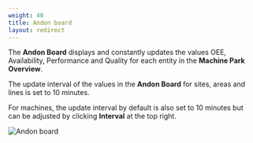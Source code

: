 ```yaml
---
weight: 40
title: Andon board
layout: redirect
---
```


The **Andon Board** displays and constantly updates the values OEE, Availability, Performance and Quality for each entity in the **Machine Park Overview**.

The update interval of the values in the **Andon Board** for sites, areas and lines is set to 10 minutes.

For machines, the update interval by default is also set to 10 minutes but can be adjusted by clicking **Interval** at the top right.

![Andon board](/images/oee/dashboards/dashboard-andon-board.png)
